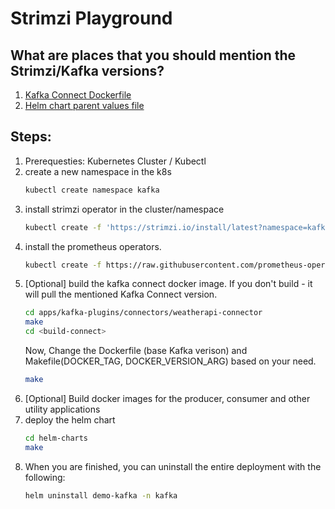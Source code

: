 # Strimzi Playground


## What are places that you should mention the Strimzi/Kafka versions?
1. [Kafka Connect Dockerfile](build-connect/Dockerfile)
2. [Helm chart parent values file](helm-charts/values.yaml)


## Steps:
1. Prerequesties: Kubernetes Cluster / Kubectl 
2. create a new namespace in the k8s
   ```bash
   kubectl create namespace kafka
   ```
3. install strimzi operator in the cluster/namespace
   ```bash
   kubectl create -f 'https://strimzi.io/install/latest?namespace=kafka' -n kafka
   ```
4. install the prometheus operators.
   ```bash
   kubectl create -f https://raw.githubusercontent.com/prometheus-operator/prometheus-operator/master/bundle.yaml -n kafka
   ```
5. [Optional] build the kafka connect docker image. If you don't build - it will pull the mentioned Kafka Connect version.
   ```bash
   cd apps/kafka-plugins/connectors/weatherapi-connector
   make
   cd <build-connect>
   ```
   Now, Change the Dockerfile (base Kafka verison) and Makefile(DOCKER_TAG, DOCKER_VERSION_ARG) based on your need. 
   ```bash
   make
   ```
6. [Optional] Build docker images for the producer, consumer and other utility applications
7. deploy the helm chart
   ```bash
   cd helm-charts
   make
   ```
8. When you are finished, you can uninstall the entire deployment with the following:
   ```bash
   helm uninstall demo-kafka -n kafka
   ```